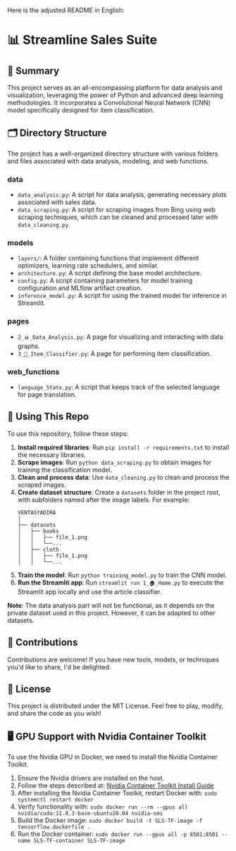 Here is the adjusted README in English:

# 📊 Streamline Sales Suite

## **📄 Summary**

This project serves as an all-encompassing platform for data analysis and visualization, leveraging the power of Python and advanced deep learning methodologies. It incorporates a Convolutional Neural Network (CNN) model specifically designed for item classification.

## **🗂️ Directory Structure**

The project has a well-organized directory structure with various folders and files associated with data analysis, modeling, and web functions.

### **data**
- `data_analysis.py`: A script for data analysis, generating necessary plots associated with sales data.
- `data_scraping.py`: A script for scraping images from Bing using web scraping techniques, which can be cleaned and processed later with `data_cleaning.py`.

### **models**
- `layers/`: A folder containing functions that implement different optimizers, learning rate schedulers, and similar.
- `architecture.py`: A script defining the base model architecture.
- `config.py`: A script containing parameters for model training configuration and MLflow artifact creation.
- `inference_model.py`: A script for using the trained model for inference in Streamlit.

### **pages**
- `2_📊_Data_Analysis.py`: A page for visualizing and interacting with data graphs.
- `3_🔎_Item_Classifier.py`: A page for performing item classification.

### **web_functions**
- `language_State.py`: A script that keeps track of the selected language for page translation.

## **🚀 Using This Repo**

To use this repository, follow these steps:

1. **Install required libraries**: Run `pip install -r requirements.txt` to install the necessary libraries.
2. **Scrape images**: Run `python data_scraping.py` to obtain images for training the classification model.
3. **Clean and process data**: Use `data_cleaning.py` to clean and process the scraped images.
4. **Create dataset structure**: Create a `datasets` folder in the project root, with subfolders named after the image labels. For example:
    ```
    VENTASYADIRA
    │
    ├── datasets
    │   ├── books
    │   │   ├── file_1.png
    │   │   └──...
    │   ├── cloth
    │   │   ├── file_1.png
    │   │   └──...
    ```
5. **Train the model**: Run `python training_model.py` to train the CNN model.
6. **Run the Streamlit app**: Run `streamlit run 1_🏠_Home.py` to execute the Streamlit app locally and use the article classifier.

**Note**: The data analysis part will not be functional, as it depends on the private dataset used in this project. However, it can be adapted to other datasets.

## **🌟 Contributions**

Contributions are welcome! If you have new tools, models, or techniques you'd like to share, I'd be delighted.

## **🤖 License**

This project is distributed under the MIT License. Feel free to play, modify, and share the code as you wish!

## **🖥️ GPU Support with Nvidia Container Toolkit**

To use the Nvidia GPU in Docker, we need to install the Nvidia Container Toolkit.

1. Ensure the Nvidia drivers are installed on the host.
2. Follow the steps described at: [Nvidia Container Toolkit Install Guide](https://docs.nvidia.com/datacenter/cloud-native/container-toolkit/latest/install-guide.html#)
3. After installing the Nvidia Container Toolkit, restart Docker with: `sudo systemctl restart docker`
4. Verify functionality with: `sudo docker run --rm --gpus all nvidia/cuda:11.0.3-base-ubuntu20.04 nvidia-smi`
5. Build the Docker image: `sudo docker build -t SLS-TF-image -f tensorflow.dockerfile .`
6. Run the Docker container: `sudo docker run --gpus all -p 8501:8501 --name SLS-TF-container SLS-TF-image`